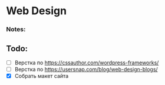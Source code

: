 # Web Design

### Notes:

## Todo:

- [ ] Верстка по https://cssauthor.com/wordpress-frameworks/
- [ ] Верстка по https://usersnap.com/blog/web-design-blogs/
- [x] Собрать макет сайта
